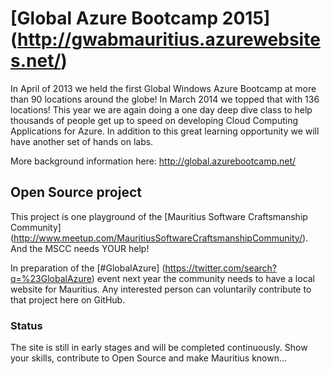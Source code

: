 # [Global Azure Bootcamp 2015] (http://gwabmauritius.azurewebsites.net/)

In April of 2013 we held the first Global Windows Azure Bootcamp at more than 
90 locations around the globe! In March 2014 we topped that with 136 locations! 
This year we are again doing a one day deep dive class to help thousands of 
people get up to speed on developing Cloud Computing Applications for Azure. 
In addition to this great learning opportunity we will have another set of 
hands on labs. 

More background information here: http://global.azurebootcamp.net/

## Open Source project

This project is one playground of the [Mauritius Software Craftsmanship Community] (http://www.meetup.com/MauritiusSoftwareCraftsmanshipCommunity/).
And the MSCC needs YOUR help! 

In preparation of the [#GlobalAzure] (https://twitter.com/search?q=%23GlobalAzure) event next year 
the community needs to have a local website for Mauritius. Any interested person 
can voluntarily contribute to that project here on GitHub.

### Status
The site is still in early stages and will be completed continuously. 
Show your skills, contribute to Open Source and make Mauritius known... 
